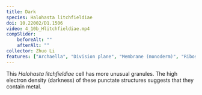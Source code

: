 ```yaml
---
title: Dark
species: Halohasta litchfieldiae 
doi: 10.22002/D1.1506
video: 4_10b_Hlitchfieldiae.mp4
compSlider:
    beforeAlt: ""
    afterAlt: ""
collector: Zhuo Li
features: ["Archaella", "Division plane", "Membrane (monoderm)", "Ribosomes", "Storage granules", "Surface layer", "Unidentified structures"]
---
```


This *Halohasta litchfieldiae* cell has more unusual granules. The high electron density (darkness) of these punctate structures suggests that they contain metal.

